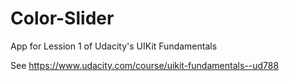 # Color-Slider

App for Lession 1 of Udacity's UIKit Fundamentals

See https://www.udacity.com/course/uikit-fundamentals--ud788
